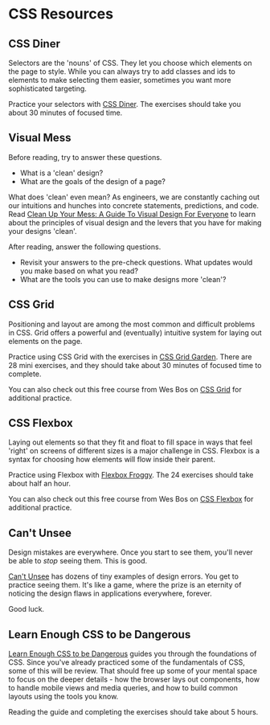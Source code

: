 # CSS Resources

## CSS Diner

Selectors are the 'nouns' of CSS. They let you choose which elements on the page to style. While you can always try to add classes and ids to elements to make selecting them easier, sometimes you want more sophisticated targeting.

Practice your selectors with <a href="https://flukeout.github.io/" target="_blank">CSS Diner</a>. The exercises should take you about 30 minutes of focused time.

## Visual Mess

Before reading, try to answer these questions.

- What is a 'clean' design?
- What are the goals of the design of a page?

What does 'clean' even mean? As engineers, we are constantly caching out our intuitions and hunches into concrete statements, predictions, and code. Read <a href="http://www.visualmess.com/" target="_blank">Clean Up Your Mess: A Guide To Visual Design For Everyone</a> to learn about the principles of visual design and the levers that you have for making your designs 'clean'.

After reading, answer the following questions.

- Revisit your answers to the pre-check questions. What updates would you make based on what you read?
- What are the tools you can use to make designs more 'clean'?

## CSS Grid

Positioning and layout are among the most common and difficult problems in CSS. Grid offers a powerful and (eventually) intuitive system for laying out elements on the page.

Practice using CSS Grid with the exercises in <a href="http://cssgridgarden.com/" target="_blank">CSS Grid Garden</a>. There are 28 mini exercises, and they should take about 30 minutes of focused time to complete.

You can also check out this free course from Wes Bos on <a href="https://cssgrid.io/" target="_blank">CSS Grid</a> for additional practice.

## CSS Flexbox

Laying out elements so that they fit and float to fill space in ways that feel 'right' on screens of different sizes is a major challenge in CSS. Flexbox is a syntax for choosing how elements will flow inside their parent.

Practice using Flexbox with <a href="https://flexboxfroggy.com/" target="_blank">Flexbox Froggy</a>. The 24 exercises should take about half an hour.

You can also check out this free course from Wes Bos on <a href="http://flexbox.io/" target="_blank">CSS Flexbox</a> for additional practice.

## Can't Unsee

Design mistakes are everywhere. Once you start to see them, you'll never be able to _stop_ seeing them. This is good.

<a href="https://cantunsee.space/" target="_blank">Can't Unsee</a> has dozens of tiny examples of design errors. You get to practice seeing them. It's like a game, where the prize is an eternity of noticing the design flaws in applications everywhere, forever.

Good luck.

## Learn Enough CSS to be Dangerous

<a href="https://www.learnenough.com/css-and-layout-tutorial/introduction" target="_blank">Learn Enough CSS to be Dangerous</a> guides you through the foundations of CSS. Since you've already practiced some of the fundamentals of CSS, some of this will be review. That should free up some of your mental space to focus on the deeper details - how the browser lays out components, how to handle mobile views and media queries, and how to build common layouts using the tools you know.

Reading the guide and completing the exercises should take about 5 hours.
